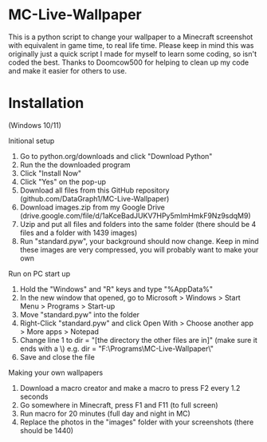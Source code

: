 # MC-Live-Wallpaper

This is a python script to change your wallpaper to a Minecraft screenshot with equivalent in game time, to real life time. Please keep in mind this was originally just a quick script I made for myself to learn some coding, so isn't coded the best. Thanks to Doomcow500 for helping to clean up my code and make it easier for others to use.


# Installation
(Windows 10/11)

Initional setup
1. Go to python.org/downloads and click "Download Python"
2. Run the the downloaded program
3. Click "Install Now"
4. Click "Yes" on the pop-up
5. Download all files from this GitHub repository (github.com/DataGraph1/MC-Live-Wallpaper)
6. Download images.zip from my Google Drive (drive.google.com/file/d/1aKceBadJUKV7HPy5mImHmkF9Nz9sdqM9)
7. Uzip and put all files and folders into the same folder (there should be 4 files and a folder with 1439 images)
8. Run "standard.pyw", your background should now change. Keep in mind these images are very compressed, you will probably want to make your own

Run on PC start up
1. Hold the "Windows" and "R" keys and type "%AppData%"
2. In the new window that opened, go to Microsoft > Windows > Start Menu > Programs > Start-up
3. Move "standard.pyw" into the folder
4. Right-Click "standard.pyw" and click Open With > Choose another app > More apps > Notepad
5. Change line 1 to dir = "[the directory the other files are in]" (make sure it ends with a \\)
e.g. dir = "F:\Programs\MC-Live-Wallpaper\\"
8. Save and close the file

Making your own wallpapers
1. Download a macro creator and make a macro to press F2 every 1.2 seconds
2. Go somewhere in Minecraft, press F1 and F11 (to full screen)
3. Run macro for 20 minutes (full day and night in MC)
4. Replace the photos in the "images" folder with your screenshots (there should be 1440)
